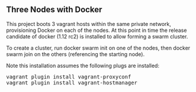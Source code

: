 ## Three Nodes with Docker

This project boots 3 vagrant hosts within the same private network, 
provisioning Docker on each of the nodes. At this point in time
the release candidate of docker (1.12 rc2) is installed to allow
forming a swarm cluster.

To create a cluster, run docker swarm init on one of the nodes, then
docker swarm join on the others (referencing the starting node).

Note this installation assumes the following plugs are installed:

<pre>
vagrant plugin install vagrant-proxyconf
vagrant plugin install vagrant-hostmanager
</pre>
